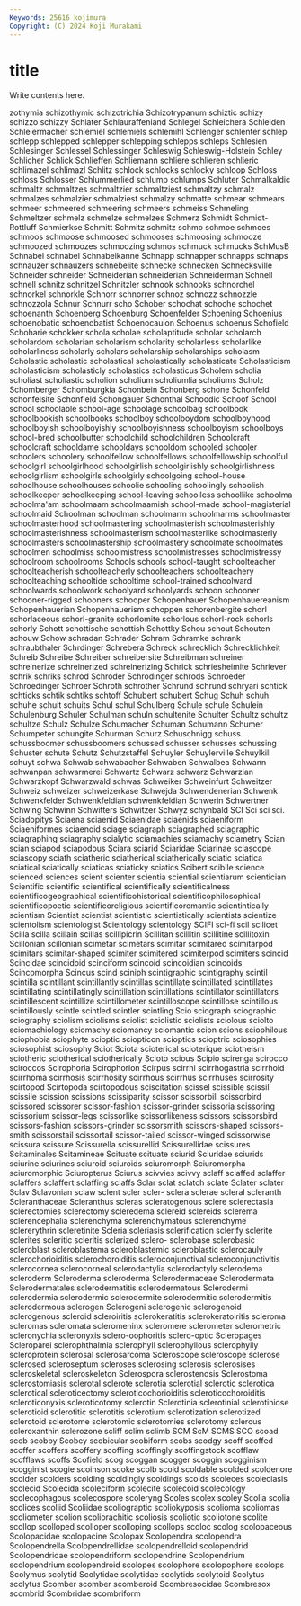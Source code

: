 ```yaml
---
Keywords: 25616 kojimura
Copyright: (C) 2024 Koji Murakami
---
```


# title

Write contents here.



zothymia schizothymic schizotrichia
Schizotrypanum schiztic schizy schizzo schizzy Schlater Schlauraffenland Schlegel Schleichera Schleiden
Schleiermacher schlemiel schlemiels schlemihl Schlenger schlenter schlep schlepp schlepped schlepper
schlepping schlepps schleps Schlesien Schlesinger Schlessel Schlessinger Schleswig Schleswig-Holstein Schley
Schlicher Schlick Schlieffen Schliemann schliere schlieren schlieric schlimazel schlimazl Schlitz
schlock schlocks schlocky schloop Schloss schloss Schlosser Schlummerlied schlump schlumps
Schluter Schmalkaldic schmaltz schmaltzes schmaltzier schmaltziest schmaltzy schmalz schmalzes schmalzier
schmalziest schmalzy schmatte schmear schmears schmeer schmeered schmeering schmeers schmeiss
Schmeling Schmeltzer schmelz schmelze schmelzes Schmerz Schmidt Schmidt-Rottluff Schmierkse Schmitt
Schmitz schmitz schmo schmoe schmoes schmoos schmoose schmoosed schmooses schmoosing
schmooze schmoozed schmoozes schmoozing schmos schmuck schmucks SchMusB Schnabel schnabel
Schnabelkanne Schnapp schnapper schnapps schnaps schnauzer schnauzers schnebelite schnecke schnecken
Schnecksville Schneider schneider Schneiderian schneiderian Schneiderman Schnell schnell schnitz schnitzel
Schnitzler schnook schnooks schnorchel schnorkel schnorkle Schnorr schnorrer schnoz schnozz
schnozzle schnozzola Schnur Schnurr scho Schober schochat schoche schochet schoenanth
Schoenberg Schoenburg Schoenfelder Schoening Schoenius schoenobatic schoenobatist Schoenocaulon Schoenus schoenus
Schofield Schoharie schokker schola scholae scholaptitude scholar scholarch scholardom scholarian
scholarism scholarity scholarless scholarlike scholarliness scholarly scholars scholarship scholarships scholasm
Scholastic scholastic scholastical scholastically scholasticate Scholasticism scholasticism scholasticly scholastics scholasticus
Scholem scholia scholiast scholiastic scholion scholium scholiumlia scholiums Scholz Schomberger
Schomburgkia Schonbein Schonberg schone Schonfeld schonfelsite Schonfield Schongauer Schonthal Schoodic
Schoof School school schoolable school-age schoolage schoolbag schoolbook schoolbookish schoolbooks
schoolboy schoolboydom schoolboyhood schoolboyish schoolboyishly schoolboyishness schoolboyism schoolboys school-bred schoolbutter
schoolchild schoolchildren Schoolcraft schoolcraft schooldame schooldays schooldom schooled schooler schoolers
schoolery schoolfellow schoolfellows schoolfellowship schoolful schoolgirl schoolgirlhood schoolgirlish schoolgirlishly schoolgirlishness
schoolgirlism schoolgirls schoolgirly schoolgoing school-house schoolhouse schoolhouses schoolie schooling schoolingly
schoolish schoolkeeper schoolkeeping school-leaving schoolless schoollike schoolma schoolma'am schoolmaam schoolmaamish
school-made school-magisterial schoolmaid Schoolman schoolman schoolmarm schoolmarms schoolmaster schoolmasterhood schoolmastering
schoolmasterish schoolmasterishly schoolmasterishness schoolmasterism schoolmasterlike schoolmasterly schoolmasters schoolmastership schoolmastery schoolmate
schoolmates schoolmen schoolmiss schoolmistress schoolmistresses schoolmistressy schoolroom schoolrooms Schools schools
school-taught schoolteacher schoolteacherish schoolteacherly schoolteachers schoolteachery schoolteaching schooltide schooltime school-trained
schoolward schoolwards schoolwork schoolyard schoolyards schoon schooner schooner-rigged schooners schooper
Schopenhauer Schopenhauereanism Schopenhauerian Schopenhauerism schoppen schorenbergite schorl schorlaceous schorl-granite schorlomite
schorlous schorl-rock schorls schorly Schott schottische schottish Schottky Schou schout
Schouten schouw Schow schradan Schrader Schram Schramke schrank schraubthaler Schrdinger
Schrebera Schreck schrecklich Schrecklichkeit Schreib Schreibe Schreiber schreibersite Schreibman schreiner
schreinerize schreinerized schreinerizing Schrick schriesheimite Schriever schrik schriks schrod Schroder
Schrodinger schrods Schroeder Schroedinger Schroer Schroth schrother Schrund schrund schryari
schtick schticks schtik schtiks schtoff Schubert schubert Schug Schuh schuh
schuhe schuit schuits Schul schul Schulberg Schule schule Schulein Schulenburg
Schuler Schulman schuln schultenite Schulter Schultz schultz schultze Schulz Schulze
Schumacher Schuman Schumann Schumer Schumpeter schungite Schurman Schurz Schuschnigg schuss
schussboomer schussboomers schussed schusser schusses schussing Schuster schute Schutz Schutzstaffel
Schuyler Schuylerville Schuylkill schuyt schwa Schwab schwabacher Schwaben Schwalbea Schwann
schwanpan schwarmerei Schwartz Schwarz schwarz Schwarzian Schwarzkopf Schwarzwald schwas Schweiker
Schweinfurt Schweitzer Schweiz schweizer schweizerkase Schwejda Schwendenerian Schwenk Schwenkfelder Schwenkfeldian
schwenkfeldian Schwerin Schwertner Schwing Schwinn Schwitters Schwitzer Schwyz schynbald SCI
Sci sci sci. Sciadopitys Sciaena sciaenid Sciaenidae sciaenids sciaeniform Sciaeniformes
sciaenoid sciage sciagraph sciagraphed sciagraphic sciagraphing sciagraphy scialytic sciamachies sciamachy
sciametry Scian scian sciapod sciapodous Sciara sciarid Sciaridae Sciarinae sciascope
sciascopy sciath sciatheric sciatherical sciatherically sciatic sciatica sciatical sciatically sciaticas
sciaticky sciatics Scibert scibile science scienced sciences scient scienter scientia
sciential scientiarum scientician Scientific scientific scientifical scientifically scientificalness scientificogeographical scientificohistorical
scientificophilosophical scientificopoetic scientificoreligious scientificoromantic scientintically scientism Scientist scientist scientistic scientistically
scientists scientize scientolism scientologist Scientology scientology SCIFI sci-fi scil scilicet
Scilla scilla scillain scillas scillipicrin Scillitan scillitin scillitine scillitoxin Scillonian
scillonian scimetar scimetars scimitar scimitared scimitarpod scimitars scimitar-shaped scimiter scimitered
scimiterpod scimiters scincid Scincidae scincidoid scinciform scincoid scincoidian scincoids Scincomorpha
Scincus scind sciniph scintigraphic scintigraphy scintil scintilla scintillant scintillantly scintillas
scintillate scintillated scintillates scintillating scintillatingly scintillation scintillations scintillator scintillators scintillescent
scintillize scintillometer scintilloscope scintillose scintillous scintillously scintle scintled scintler scintling
Scio sciograph sciographic sciography sciolism sciolisms sciolist sciolistic sciolists sciolous
sciolto sciomachiology sciomachy sciomancy sciomantic scion scions sciophilous sciophobia sciophyte
scioptic sciopticon scioptics scioptric sciosophies sciosophist sciosophy Sciot Sciota scioterical
scioterique sciotheism sciotheric sciotherical sciotherically Scioto scious Scipio scirenga scirocco
sciroccos Scirophoria Scirophorion Scirpus scirrhi scirrhogastria scirrhoid scirrhoma scirrhosis scirrhosity
scirrhous scirrhus scirrhuses scirrosity scirtopod Scirtopoda scirtopodous sciscitation scissel scissible
scissil scissile scission scissions scissiparity scissor scissorbill scissorbird scissored scissorer
scissor-fashion scissor-grinder scissoria scissoring scissorium scissor-legs scissorlike scissorlikeness scissors scissorsbird
scissors-fashion scissors-grinder scissorsmith scissors-shaped scissors-smith scissorstail scissortail scissor-tailed scissor-winged scissorwise
scissura scissure Scissurella scissurellid Scissurellidae scissures Scitaminales Scitamineae Scituate scituate
sciurid Sciuridae sciurids sciurine sciurines sciuroid sciuroids sciuromorph Sciuromorpha sciuromorphic
Sciuropterus Sciurus scivvies scivvy sclaff sclaffed sclaffer sclaffers sclaffert sclaffing
sclaffs Sclar sclat sclatch sclate Sclater sclater Sclav Sclavonian sclaw
sclent scler scler- sclera sclerae scleral scleranth Scleranthaceae Scleranthus scleras
scleratogenous sclere sclerectasia sclerectomies sclerectomy scleredema sclereid sclereids sclerema sclerencephalia
sclerenchyma sclerenchymatous sclerenchyme sclererythrin scleretinite Scleria scleriasis sclerification sclerify sclerite
sclerites scleritic scleritis sclerized sclero- sclerobase sclerobasic scleroblast scleroblastema scleroblastemic
scleroblastic sclerocauly sclerochorioiditis sclerochoroiditis scleroconjunctival scleroconjunctivitis sclerocornea sclerocorneal sclerodactylia sclerodactyly
sclerodema scleroderm Scleroderma scleroderma Sclerodermaceae Sclerodermata Sclerodermatales sclerodermatitis sclerodermatous Sclerodermi
sclerodermia sclerodermic sclerodermite sclerodermitic sclerodermitis sclerodermous sclerogen Sclerogeni sclerogenic sclerogenoid
sclerogenous scleroid scleroiritis sclerokeratitis sclerokeratoiritis scleroma scleromas scleromata scleromeninx scleromere
sclerometer sclerometric scleronychia scleronyxis sclero-oophoritis sclero-optic Scleropages Scleroparei sclerophthalmia sclerophyll
sclerophyllous sclerophylly scleroprotein sclerosal sclerosarcoma Scleroscope scleroscope sclerose sclerosed scleroseptum
scleroses sclerosing sclerosis sclerosises scleroskeletal scleroskeleton Sclerospora sclerostenosis Sclerostoma sclerostomiasis
sclerotal sclerote sclerotia sclerotial sclerotic sclerotica sclerotical scleroticectomy scleroticochorioiditis scleroticochoroiditis
scleroticonyxis scleroticotomy sclerotin Sclerotinia sclerotinial sclerotiniose sclerotioid sclerotitic sclerotitis sclerotium
sclerotization sclerotized sclerotoid sclerotome sclerotomic sclerotomies sclerotomy sclerous scleroxanthin sclerozone
scliff sclim sclimb SCM ScM SCMS SCO scoad scob scobby
Scobey scobicular scobiform scobs scodgy scoff scoffed scoffer scoffers scoffery
scoffing scoffingly scoffingstock scofflaw scofflaws scoffs Scofield scog scoggan scogger
scoggin scogginism scogginist scogie scoinson scoke scolb scold scoldable scolded
scoldenore scolder scolders scolding scoldingly scoldings scolds scoleces scoleciasis scolecid
Scolecida scoleciform scolecite scolecoid scolecology scolecophagous scolecospore scoleryng Scoles scolex
scoley Scolia scolia scolices scoliid Scoliidae scoliograptic scoliokyposis scolioma scoliomas
scoliometer scolion scoliorachitic scoliosis scoliotic scoliotone scolite scollop scolloped scolloper
scolloping scollops scoloc scolog scolopaceous Scolopacidae scolopacine Scolopax Scolopendra scolopendra
Scolopendrella Scolopendrellidae scolopendrelloid scolopendrid Scolopendridae scolopendriform scolopendrine Scolopendrium scolopendrium scolopendroid
scolopes scolophore scolopophore scolops Scolymus scolytid Scolytidae scolytidae scolytids scolytoid
Scolytus scolytus Scomber scomber scomberoid Scombresocidae Scombresox scombrid Scombridae scombriform
